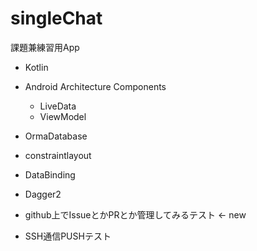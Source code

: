 # singleChat

課題兼練習用App

- Kotlin
- Android Architecture Components
  - LiveData
  - ViewModel
- OrmaDatabase
- constraintlayout
- DataBinding
- Dagger2

- github上でIssueとかPRとか管理してみるテスト <- new

- SSH通信PUSHテスト